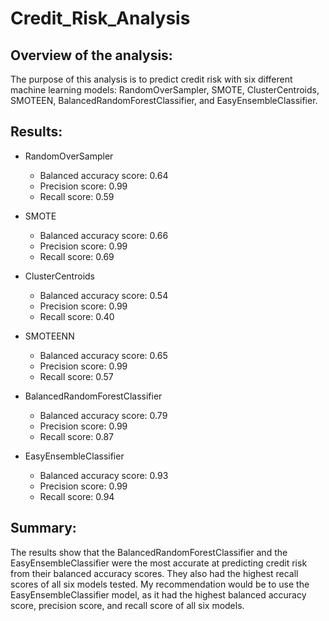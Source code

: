 # Credit_Risk_Analysis

## Overview of the analysis: 
The purpose of this analysis is to predict credit risk with six different machine learning models: RandomOverSampler, SMOTE, ClusterCentroids, SMOTEEN, BalancedRandomForestClassifier, and EasyEnsembleClassifier.

## Results: 
- RandomOverSampler
  - Balanced accuracy score: 0.64
  - Precision score: 0.99
  - Recall score: 0.59
  
- SMOTE
  - Balanced accuracy score: 0.66
  - Precision score: 0.99
  - Recall score: 0.69
  
- ClusterCentroids
  - Balanced accuracy score: 0.54
  - Precision score: 0.99
  - Recall score: 0.40
  
- SMOTEENN
  - Balanced accuracy score: 0.65
  - Precision score: 0.99
  - Recall score: 0.57
  
- BalancedRandomForestClassifier
  - Balanced accuracy score: 0.79
  - Precision score: 0.99
  - Recall score: 0.87
  
- EasyEnsembleClassifier
  - Balanced accuracy score: 0.93
  - Precision score: 0.99
  - Recall score: 0.94

## Summary: 

The results show that the BalancedRandomForestClassifier and the EasyEnsembleClassifier were the most accurate at predicting credit risk from their balanced accuracy scores. They also had the highest recall scores of all six models tested. My recommendation would be to use the EasyEnsembleClassifier model, as it had the highest balanced accuracy score, precision score, and recall score of all six models.
